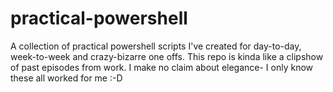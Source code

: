 # practical-powershell
A collection of practical powershell scripts I've created for day-to-day, week-to-week and crazy-bizarre one offs.  This repo is kinda like a clipshow of past episodes from work.  I make no claim about elegance- I only know these all worked for me :-D

